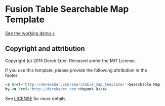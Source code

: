 # Fusion Table Searchable Map Template

[See the working demo &raquo;](http://mayankb7.github.io/FusionTable-Map-Template/)


## Copyright and attribution

Copyright (c) 2015 Derek Eder. Released under the MIT License.

If you use this template, please provide the following attribution in the footer: 

```html
<a href='http://derekeder.com/searchable_map_template/'>Searchable Map Template</a> 
by <a href='http://derekeder.com'>Mayank B</a>.
```

See [LICENSE](https://github.com/derekeder/FusionTable-Map-Template/blob/master/LICENSE) for more details.
